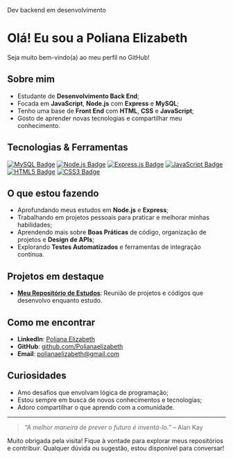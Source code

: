 Dev backend em desenvolvimento

# Olá! Eu sou a Poliana Elizabeth

Seja muito bem-vindo(a) ao meu perfil no GitHub! 

## Sobre mim

- Estudante de **Desenvolvimento Back End**;
- Focada em **JavaScript**, **Node.js** com **Express** e **MySQL**;
- Tenho uma base de **Front End** com **HTML**, **CSS** e **JavaScript**;
- Gosto de aprender novas tecnologias e compartilhar meu conhecimento.

## Tecnologias & Ferramentas

[![MySQL Badge](https://img.shields.io/badge/-MySQL-4479A1?style=flat-square&logo=mysql&logoColor=white)]()
[![Node.js Badge](https://img.shields.io/badge/-Node.js-339933?style=flat-square&logo=node.js&logoColor=white)]()
[![Express.js Badge](https://img.shields.io/badge/-Express.js-000000?style=flat-square&logo=express&logoColor=white)]()
[![JavaScript Badge](https://img.shields.io/badge/-JavaScript-F7DF1E?style=flat-square&logo=javascript&logoColor=black)]()
[![HTML5 Badge](https://img.shields.io/badge/-HTML5-E34F26?style=flat-square&logo=html5&logoColor=white)]()
[![CSS3 Badge](https://img.shields.io/badge/-CSS3-1572B6?style=flat-square&logo=css3&logoColor=white)]()

## O que estou fazendo

- Aprofundando meus estudos em **Node.js** e **Express**;
- Trabalhando em projetos pessoais para praticar e melhorar minhas habilidades;
- Aprendendo mais sobre **Boas Práticas** de código, organização de projetos e **Design de APIs**;
- Explorando **Testes Automatizados** e ferramentas de integração contínua.

## Projetos em destaque

- [**Meu Repositório de Estudos**](https://github.com/Polianaelizabeth?tab=repositories): Reunião de projetos e códigos que desenvolvo enquanto estudo.

## Como me encontrar

- **LinkedIn**: [Poliana Elizabeth](https://www.linkedin.com/in/polianaelizabeth/)  
- **GitHub**: [github.com/Polianaelizabeth](https://github.com/Polianaelizabeth)  
- **Email**: polianaelizabeth@gmail.com

## Curiosidades

- Amo desafios que envolvam lógica de programação;
- Estou sempre em busca de novos conhecimentos e tecnologias;
- Adoro compartilhar o que aprendo com a comunidade.

---

> _“A melhor maneira de prever o futuro é inventá-lo.”_ – Alan Kay

Muito obrigada pela visita! Fique à vontade para explorar meus repositórios e contribuir. Qualquer dúvida ou sugestão, estou disponível para conversar!
